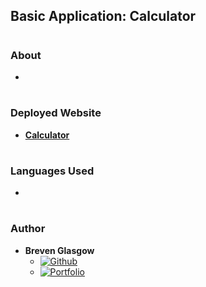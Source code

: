 ## Basic Application: Calculator

#

### About

- 

#

### Deployed Website

- **[Calculator]()**

#

### Languages Used

-

#
### Author

- **Breven Glasgow**
  - [![Github]][breven-url]
  - [![Portfolio]][breven-linkedin]

<!-- Badge Styling -->

[github]: https://img.shields.io/badge/GitHub-100000?style=for-the-badge&logo=github&logoColor=white
[vscode]: https://img.shields.io/badge/VSCode-0078D4?style=for-the-badge&logo=visual%20studio%20code&logoColor=white
[sass]: https://img.shields.io/badge/Sass-e87590?style=for-the-badge&logo=sass&logoColor=white
[coolers]: https://img.shields.io/badge/Coolers-6B7FD7?style=for-the-badge&logo=coolers&logoColor=white
[javascript]: https://img.shields.io/badge/JavaScript-323330?style=for-the-badge&logo=javascript&logoColor=F7DF1E
[portfolio]: https://img.shields.io/badge/Portfolio-informational?style=for-the-badge&logo=visual%20studio%20code&logoColor=white
[linkedin]: https://img.shields.io/badge/LinkedIn-00A0DC?style=for-the-badge&logo=linkedin&logoColor=white

<!-- Tech Urls -->

[github-url]: https://github.com/
[vscode-url]: https://code.visualstudio.com/
[sass-url]: https://sass-lang.com/
[coolers-url]: https://coolors.co/
[javascript-url]: https://www.javascript.com/
[stackoverflow-url]: https://stackoverflow.com/
[breven-url]: https://github.com/brevenn
[breven-linkedin]: https://www.linkedin.com/in/charles-glasgow-7b07a41a3/
